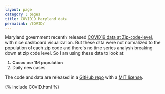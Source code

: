```yaml
---
layout: page
category : pages
title: COVID19 Maryland data
permalink: /COVID/
---
```

<script type='text/javascript' src='https://d1bxh8uas1mnw7.cloudfront.net/assets/embed.js'></script>

Maryland government recently released [COVID19 data at Zip-code-level](https://coronavirus.maryland.gov/), with nice dashboard visualization. But these data were not normalized to the population of each zip code and there's no time series analysis breaking down at zip code level. So I am using these data to look at: 

1. Cases per 1M population
2. Daily new cases

The code and data are released in a [GitHub repo](https://github.com/wckdouglas/covid19_MD) with a [MIT license](https://github.com/wckdouglas/covid19_MD/blob/master/LICENSE).

{% include COVID.html %}
